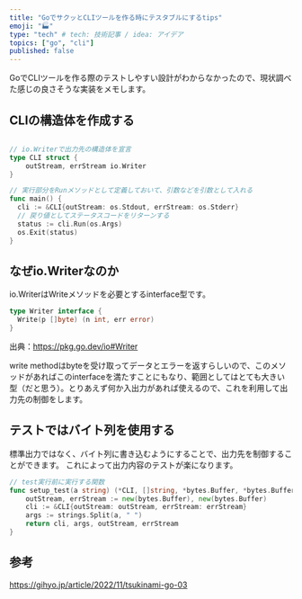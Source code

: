 ```yaml
---
title: "GoでサクッとCLIツールを作る時にテスタブルにするtips"
emoji: "🏭"
type: "tech" # tech: 技術記事 / idea: アイデア
topics: ["go", "cli"]
published: false
---
```


GoでCLIツールを作る際のテストしやすい設計がわからなかったので、現状調べた感じの良さそうな実装をメモします。

## CLIの構造体を作成する

```go:main.go

// io.Writerで出力先の構造体を宣言
type CLI struct {
 	outStream, errStream io.Writer
}

// 実行部分をRunメソッドとして定義しておいて、引数などを引数として入れる
func main() {
  cli := &CLI{outStream: os.Stdout, errStream: os.Stderr}
  // 戻り値としてステータスコードをリターンする
  status := cli.Run(os.Args)
  os.Exit(status)
}

```

## なぜio.Writerなのか
io.WriterはWriteメソッドを必要とするinterface型です。

```go
type Writer interface {
  Write(p []byte) (n int, err error)
}
```
出典：https://pkg.go.dev/io#Writer

write methodはbyteを受け取ってデータとエラーを返すらしいので、このメソッドがあればこのinterfaceを満たすことにもなり、範囲としてはとても大きい型（だと思う）。とりあえず何か入出力があれば使えるので、これを利用して出力先の制御をします。

## テストではバイト列を使用する
標準出力ではなく、バイト列に書き込むようにすることで、出力先を制御することができます。
これによって出力内容のテストが楽になります。

```go
// test実行前に実行する関数
func setup_test(a string) (*CLI, []string, *bytes.Buffer, *bytes.Buffer) {
	outStream, errStream := new(bytes.Buffer), new(bytes.Buffer)
	cli := &CLI{outStream: outStream, errStream: errStream}
	args := strings.Split(a, " ")
	return cli, args, outStream, errStream
}
```

## 参考
https://gihyo.jp/article/2022/11/tsukinami-go-03
